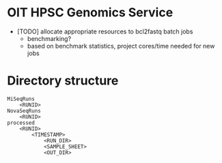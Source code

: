 # OIT HPSC Genomics Service

- [TODO] allocate appropriate resources to bcl2fastq batch jobs
    - benchmarking?
    - based on benchmark statistics, project cores/time needed for new jobs

Directory structure
===================

    MiSeqRuns
        <RUNID>
    NovaSeqRuns
        <RUNID>
    processed
        <RUNID>
            <TIMESTAMP>
                <RUN_DIR>
                <SAMPLE_SHEET>
                <OUT_DIR>

<!-- END -->
